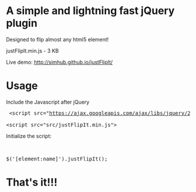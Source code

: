 # A simple and lightning fast jQuery plugin 
  Designed to flip almost any html5 element!  
  
  justFlipIt.min.js  -  3 KB  
  
  Live demo: http://simhub.github.io/justFlipIt/
  
# Usage
  Include the Javascript after jQuery
       <pre>
       \<script src="https://ajax.googleapis.com/ajax/libs/jquery/2.1.4/jquery.min.js"></script>  
          \<script src="src/justFlipIt.min.js"></script>
       </pre>  
  
  Initialize the script:  
            <pre>  
            $('[element:name]').justFlipIt();
            </pre>
            
# That's it!!!  
  